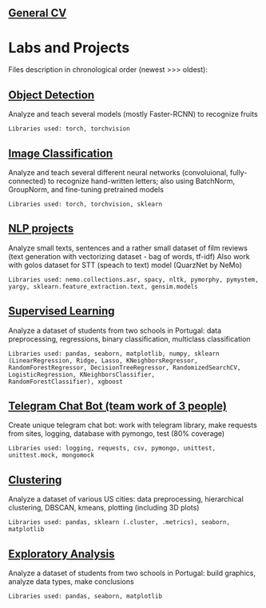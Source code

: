 ## [General CV](https://drive.google.com/file/d/1AWEZiTJhAESsDk-6d1ueA1tWMY7HTi7T/view?usp=sharing)

# Labs and Projects
Files description in chronological order (newest >>> oldest):

## **[Object Detection](Object_Detection_Karabasova.ipynb)**

Analyze and teach several models (mostly Faster-RCNN) to recognize fruits

    Libraries used: torch, torchvision

## **[Image Classification](Image_Classification_Lab.ipynb)**

Analyze and teach several different neural networks (convoluional, fully-connected) to recognize hand-written letters; 
also using BatchNorm, GroupNorm, and fine-tuning pretrained models

    Libraries used: torch, torchvision, sklearn

## **[NLP projects](nlp/)**

Analyze small texts, sentences and a rather small dataset of film reviews (text generation with vectorizing dataset - bag of words, tf-idf)
Also work with golos dataset for STT (speach to text) model (QuarzNet by NeMo)

    Libraries used: nemo.collections.asr, spacy, nltk, pymorphy, pymystem, yargy, sklearn.feature_extraction.text, gensim.models

## **[Supervised Learning](Supervised_Learning_Lab.ipynb)**

Analyze a dataset of students from two schools in Portugal: data preprocessing, regressions, binary classification, multiclass classification

    Libraries used: pandas, seaborn, matplotlib, numpy, sklearn (LinearRegression, Ridge, Lasso, KNeighborsRegressor, 
    RandomForestRegressor, DecisionTreeRegressor, RandomizedSearchCV, LogisticRegression, KNeighborsClassifier, 
    RandomForestClassifier), xgboost

## **[Telegram Chat Bot (team work of 3 people)](telegram_chat_bot/)**

Create unique telegram chat bot: work with telegram library, make requests from sites, logging, database with pymongo, test (80% coverage)

    Libraries used: logging, requests, csv, pymongo, unittest, unittest.mock, mongomock

## **[Clustering](Clustering_lab.ipynb)**

Analyze a dataset of various US cities: data preprocessing, hierarchical clustering, DBSCAN, kmeans, plotting (including 3D plots)

    Libraries used: pandas, sklearn (.cluster, .metrics), seaborn, matplotlib

## **[Exploratory Analysis](Exploratory_analysis.ipynb)**

Analyze a dataset of students from two schools in Portugal: build graphics, analyze data types, make conclusions

    Libraries used: pandas, seaborn, matplotlib

